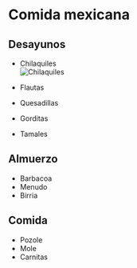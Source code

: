 # Comida mexicana

## Desayunos
   * Chilaquiles  
   ![Chilaquiles](https://es.wikipedia.org/wiki/Chilaquiles#/media/Archivo:01_Chilaquiles_verdes_con_frijoles_chinos.jpg)
   
   * Flautas
   * Quesadillas
   * Gorditas
   * Tamales
   
## Almuerzo 
   * Barbacoa
   * Menudo
   * Birria
   
## Comida
   * Pozole
   * Mole
   * Carnitas
   